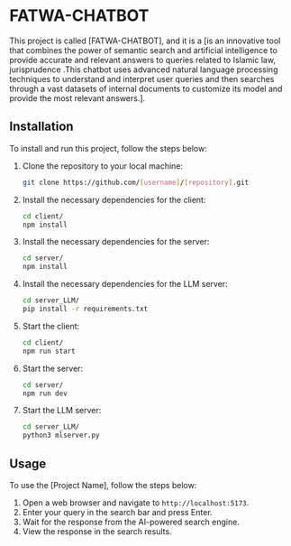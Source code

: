 # FATWA-CHATBOT

This project is called [FATWA-CHATBOT], and it is a [is an innovative tool that combines the power of semantic search and artificial intelligence to provide accurate and relevant answers to queries related to Islamic law, jurisprudence .This chatbot uses advanced natural language processing techniques to understand and interpret user queries and then searches through a vast datasets of internal documents to customize its model and provide the most relevant answers.].

## Installation

To install and run this project, follow the steps below:

1. Clone the repository to your local machine:

   ```bash
   git clone https://github.com/[username]/[repository].git
   ```

2. Install the necessary dependencies for the client:

   ```bash
   cd client/
   npm install
   ```

3. Install the necessary dependencies for the server:

   ```bash
   cd server/
   npm install
   ```

4. Install the necessary dependencies for the LLM server:

   ```bash
   cd server_LLM/
   pip install -r requirements.txt
   ```

5. Start the client:

   ```bash
   cd client/
   npm run start
   ```

6. Start the server:

   ```bash
   cd server/
   npm run dev
   ```

7. Start the LLM server:

   ```bash
   cd server_LLM/
   python3 mlserver.py
   ```

## Usage

To use the [Project Name], follow the steps below:

1. Open a web browser and navigate to `http://localhost:5173`.
2. Enter your query in the search bar and press Enter.
3. Wait for the response from the AI-powered search engine.
4. View the response in the search results.

